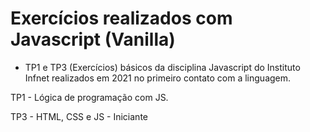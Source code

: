 # Exercícios realizados com Javascript (Vanilla)



* TP1 e TP3 (Exercícios) básicos da disciplina Javascript do Instituto Infnet realizados em 2021 no primeiro contato com a linguagem.

TP1 - Lógica de programação com JS.

TP3 - HTML, CSS e JS - Iniciante

